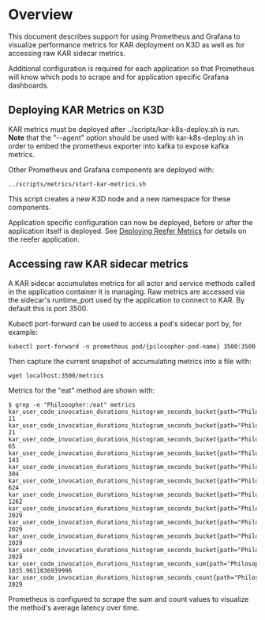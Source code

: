 <!--
# Copyright IBM Corporation 2020,2023
#
# Licensed under the Apache License, Version 2.0 (the "License");
# you may not use this file except in compliance with the License.
# You may obtain a copy of the License at
#
#     http://www.apache.org/licenses/LICENSE-2.0
#
# Unless required by applicable law or agreed to in writing, software
# distributed under the License is distributed on an "AS IS" BASIS,
# WITHOUT WARRANTIES OR CONDITIONS OF ANY KIND, either express or implied.
# See the License for the specific language governing permissions and
# limitations under the License.
-->

# Overview

This document describes support for using Prometheus and Grafana to
visualize performance metrics for KAR deployment on K3D as well as
for accessing raw KAR sidecar metrics.

Additional configuration is required for each application so that
Prometheus will know which pods to scrape and for application
specific Grafana dashboards.


## Deploying KAR Metrics on K3D

KAR metrics must be deployed after ../scripts/kar-k8s-deploy.sh is run.
**Note** that the "--agent" option should be used with kar-k8s-deploy.sh in order
to embed the prometheus exporter into kafka to expose kafka metrics.

Other Prometheus and Grafana components are deployed with:
```shell
../scripts/metrics/start-kar-metrics.sh
```
This script creates a new K3D node and a new namespace for these components.

Application specific configuration can now be deployed, before or after the
application itself is deployed. See
[Deploying Reefer Metrics](https://github.com/IBM/kar-apps/blob/main/reefer/docs/reefer-metrics.md)
for details on the reefer application.


## Accessing raw KAR sidecar metrics

A KAR sidecar accumulates metrics for all actor and service methods called
in the application container it is managing. Raw metrics are accessed via
the sidecar's runtime_port used by the application to connect to KAR.
By default this is port 3500.

Kubectl port-forward can be used to access a pod's sidecar port by, for example:
```shell
kubectl port-forward -n prometheus pod/{pilosopher-pod-name} 3500:3500
```
Then capture the current snapshot of accumulating metrics into a file with:
```shell
wget localhost:3500/metrics
```
Metrics for the "eat" method are shown with:
```shell
$ grep -e "Philosopher:/eat" metrics 
kar_user_code_invocation_durations_histogram_seconds_bucket{path="Philosopher:/eat",le="0.01"} 11
kar_user_code_invocation_durations_histogram_seconds_bucket{path="Philosopher:/eat",le="0.02"} 21
kar_user_code_invocation_durations_histogram_seconds_bucket{path="Philosopher:/eat",le="0.04"} 65
kar_user_code_invocation_durations_histogram_seconds_bucket{path="Philosopher:/eat",le="0.08"} 143
kar_user_code_invocation_durations_histogram_seconds_bucket{path="Philosopher:/eat",le="0.16"} 304
kar_user_code_invocation_durations_histogram_seconds_bucket{path="Philosopher:/eat",le="0.32"} 624
kar_user_code_invocation_durations_histogram_seconds_bucket{path="Philosopher:/eat",le="0.64"} 1262
kar_user_code_invocation_durations_histogram_seconds_bucket{path="Philosopher:/eat",le="1.28"} 2029
kar_user_code_invocation_durations_histogram_seconds_bucket{path="Philosopher:/eat",le="2.56"} 2029
kar_user_code_invocation_durations_histogram_seconds_bucket{path="Philosopher:/eat",le="5.12"} 2029
kar_user_code_invocation_durations_histogram_seconds_bucket{path="Philosopher:/eat",le="+Inf"} 2029
kar_user_code_invocation_durations_histogram_seconds_sum{path="Philosopher:/eat"} 1035.9611836939996
kar_user_code_invocation_durations_histogram_seconds_count{path="Philosopher:/eat"} 2029
```

Prometheus is configured to scrape the sum and count values to visualize the method's average latency over time.







